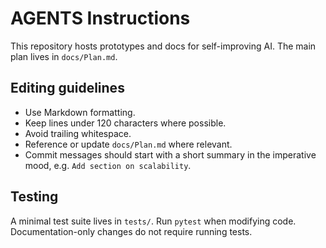 # AGENTS Instructions

This repository hosts prototypes and docs for self-improving AI. The main plan lives in `docs/Plan.md`.

## Editing guidelines

- Use Markdown formatting.
- Keep lines under 120 characters where possible.
- Avoid trailing whitespace.
- Reference or update `docs/Plan.md` where relevant.
- Commit messages should start with a short summary in the imperative mood, e.g. `Add section on scalability`.

## Testing

A minimal test suite lives in `tests/`. Run `pytest` when modifying code.
Documentation-only changes do not require running tests.

